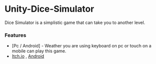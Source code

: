 # Unity-Dice-Simulator
Dice Simulator is a simplistic game that can take you to another level.

### Features 

* [Pc / Android] - Weather you are using keyboard on pc or touch on a mobile can play this game. 
* [Itch.io](https://nonratedgames.itch.io/dice-simulator)  , [Android](https://play.google.com/store/apps/details?id=com.NoirRoad.DiceSimulator&gl=US)
